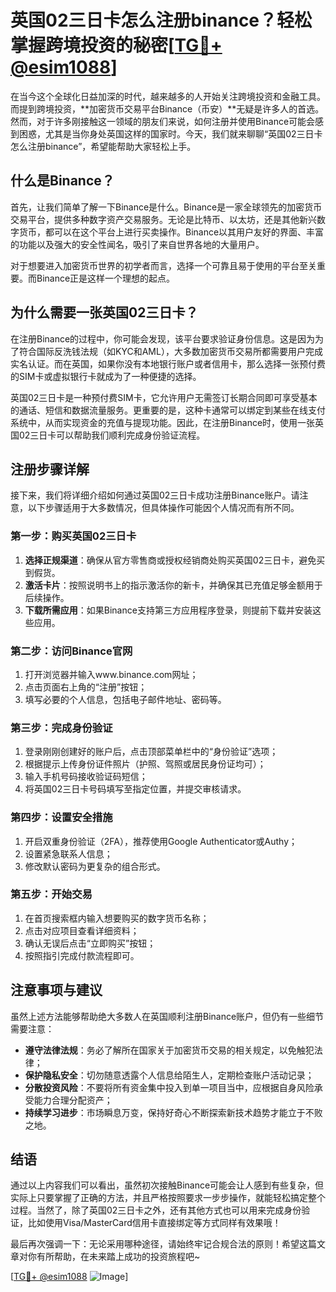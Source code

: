 # 英国02三日卡怎么注册binance？轻松掌握跨境投资的秘密[[TG💪+ @esim1088](https://t.me/s/esim1088)]

在当今这个全球化日益加深的时代，越来越多的人开始关注跨境投资和金融工具。而提到跨境投资，**加密货币交易平台Binance（币安）**无疑是许多人的首选。然而，对于许多刚接触这一领域的朋友们来说，如何注册并使用Binance可能会感到困惑，尤其是当你身处英国这样的国家时。今天，我们就来聊聊“英国02三日卡怎么注册binance”，希望能帮助大家轻松上手。

## 什么是Binance？

首先，让我们简单了解一下Binance是什么。Binance是一家全球领先的加密货币交易平台，提供多种数字资产交易服务。无论是比特币、以太坊，还是其他新兴数字货币，都可以在这个平台上进行买卖操作。Binance以其用户友好的界面、丰富的功能以及强大的安全性闻名，吸引了来自世界各地的大量用户。

对于想要进入加密货币世界的初学者而言，选择一个可靠且易于使用的平台至关重要。而Binance正是这样一个理想的起点。

## 为什么需要一张英国02三日卡？

在注册Binance的过程中，你可能会发现，该平台要求验证身份信息。这是因为为了符合国际反洗钱法规（如KYC和AML），大多数加密货币交易所都需要用户完成实名认证。而在英国，如果你没有本地银行账户或者信用卡，那么选择一张预付费的SIM卡或虚拟银行卡就成为了一种便捷的选择。

英国02三日卡是一种预付费SIM卡，它允许用户无需签订长期合同即可享受基本的通话、短信和数据流量服务。更重要的是，这种卡通常可以绑定到某些在线支付系统中，从而实现资金的充值与提现功能。因此，在注册Binance时，使用一张英国02三日卡可以帮助我们顺利完成身份验证流程。

## 注册步骤详解

接下来，我们将详细介绍如何通过英国02三日卡成功注册Binance账户。请注意，以下步骤适用于大多数情况，但具体操作可能因个人情况而有所不同。

### 第一步：购买英国02三日卡

1. **选择正规渠道**：确保从官方零售商或授权经销商处购买英国02三日卡，避免买到假货。
2. **激活卡片**：按照说明书上的指示激活你的新卡，并确保其已充值足够金额用于后续操作。
3. **下载所需应用**：如果Binance支持第三方应用程序登录，则提前下载并安装这些应用。

### 第二步：访问Binance官网

1. 打开浏览器并输入www.binance.com网址；
2. 点击页面右上角的“注册”按钮；
3. 填写必要的个人信息，包括电子邮件地址、密码等。

### 第三步：完成身份验证

1. 登录刚刚创建好的账户后，点击顶部菜单栏中的“身份验证”选项；
2. 根据提示上传身份证件照片（护照、驾照或居民身份证均可）；
3. 输入手机号码接收验证码短信；
4. 将英国02三日卡号码填写至指定位置，并提交审核请求。

### 第四步：设置安全措施

1. 开启双重身份验证（2FA），推荐使用Google Authenticator或Authy；
2. 设置紧急联系人信息；
3. 修改默认密码为更复杂的组合形式。

### 第五步：开始交易

1. 在首页搜索框内输入想要购买的数字货币名称；
2. 点击对应项目查看详细资料；
3. 确认无误后点击“立即购买”按钮；
4. 按照指引完成付款流程即可。

## 注意事项与建议

虽然上述方法能够帮助绝大多数人在英国顺利注册Binance账户，但仍有一些细节需要注意：

- **遵守法律法规**：务必了解所在国家关于加密货币交易的相关规定，以免触犯法律；
- **保护隐私安全**：切勿随意透露个人信息给陌生人，定期检查账户活动记录；
- **分散投资风险**：不要将所有资金集中投入到单一项目当中，应根据自身风险承受能力合理分配资产；
- **持续学习进步**：市场瞬息万变，保持好奇心不断探索新技术趋势才能立于不败之地。

## 结语

通过以上内容我们可以看出，虽然初次接触Binance可能会让人感到有些复杂，但实际上只要掌握了正确的方法，并且严格按照要求一步步操作，就能轻松搞定整个过程。当然了，除了英国02三日卡之外，还有其他方式也可以用来完成身份验证，比如使用Visa/MasterCard信用卡直接绑定等方式同样有效果哦！

最后再次强调一下：无论采用哪种途径，请始终牢记合规合法的原则！希望这篇文章对你有所帮助，在未来踏上成功的投资旅程吧~ 

[[TG💪+ @esim1088](https://t.me/s/esim1088) ![Image](https://i.postimg.cc/4NQfJmqS/Snipaste-2025-05-13-00-14-12.png)]